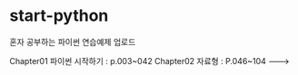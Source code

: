 # start-python
혼자 공부하는 파이썬 연습예제 업로드

Chapter01 파이썬 시작하기 : p.003~042
Chapter02 자료형 : P.046~104 ---> 

